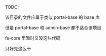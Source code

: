 TODO:

该目录的文件应属于类似 portal-base 的 base 库

但是 portal-base 和 admin-base 都不适合该项目

fe-core 里暂时又没这些代码

只好先这么干
